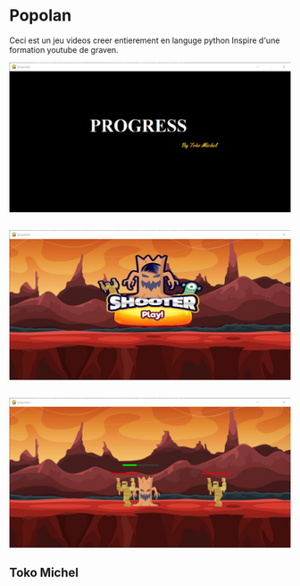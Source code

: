 # Popolan

Ceci est un jeu videos creer entierement en languge python
Inspire d'une formation youtube de graven.

![image du lancement du jeu][prog]
##
![image debut du jeu][play]
##
![image du jeu proprement dit][playing]

## Toko Michel

[prog]: images\prog.png
[play]: images\play.png
[playing]: images\playii.png